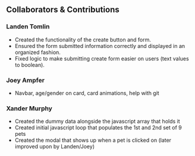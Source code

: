 ## Collaborators & Contributions ##
### Landen Tomlin
-  Created the functionality of the create button and form.
-  Ensured the form submitted information correctly and displayed in an organized fashion. 
-  Fixed logic to make submitting create form easier on users (text values to boolean).
### Joey Ampfer  
-  Navbar, age/gender on card, card animations, help with git
### Xander Murphy
-  Created the dummy data alongside the javascript array that holds it
-  Created initial javascript loop that populates the 1st and 2nd set of 9 pets
-  Created the modal that shows up when a pet is clicked on (later improved upon by Landen/Joey)
